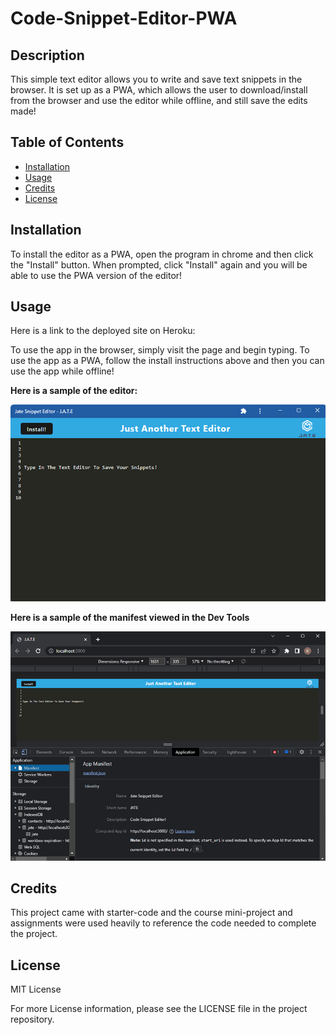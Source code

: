 # Code-Snippet-Editor-PWA

## Description

This simple text editor allows you to write and save text snippets in the browser.  It is set up as a PWA, which allows the user to download/install from the browser and use the editor while offline, and still save the edits made!


## Table of Contents


- [Installation](#installation)
- [Usage](#usage)
- [Credits](#credits)
- [License](#license)


## Installation


To install the editor as a PWA, open the program in chrome and then click the "Install" button.  When prompted, click "Install" again and you will be able to use the PWA version of the editor!


## Usage


Here is a link to the deployed site on Heroku:

To use the app in the browser, simply visit the page and begin typing.  To use the app as a PWA, follow the install instructions above and then you can use the app while offline!

<b>Here is a sample of the editor:</b>

![PWA Screenshot](assets/screenshot1.png)

<b>Here is a sample of the manifest viewed in the Dev Tools</b>

![Manifest Screenshot](assets/manifestScreenshot.png)


## Credits


This project came with starter-code and the course mini-project and assignments were used heavily to reference the code needed to complete the project.


## License

MIT License

For more License information, please see the LICENSE file in the project repository.